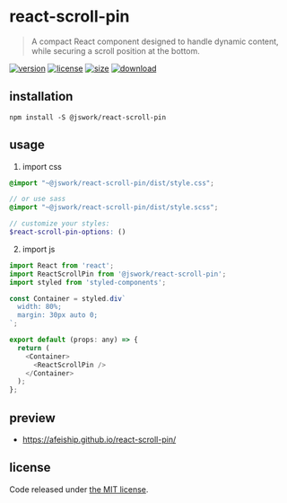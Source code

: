 # react-scroll-pin
> A compact React component designed to handle dynamic content, while securing a scroll position at the bottom.

[![version][version-image]][version-url]
[![license][license-image]][license-url]
[![size][size-image]][size-url]
[![download][download-image]][download-url]

## installation
```shell
npm install -S @jswork/react-scroll-pin
```

## usage
1. import css
  ```scss
  @import "~@jswork/react-scroll-pin/dist/style.css";

  // or use sass
  @import "~@jswork/react-scroll-pin/dist/style.scss";

  // customize your styles:
  $react-scroll-pin-options: ()
  ```
2. import js
  ```js
  import React from 'react';
  import ReactScrollPin from '@jswork/react-scroll-pin';
  import styled from 'styled-components';

  const Container = styled.div`
    width: 80%;
    margin: 30px auto 0;
  `;

  export default (props: any) => {
    return (
      <Container>
        <ReactScrollPin />
      </Container>
    );
  };

  ```

## preview
- https://afeiship.github.io/react-scroll-pin/

## license
Code released under [the MIT license](https://github.com/afeiship/react-scroll-pin/blob/master/LICENSE.txt).

[version-image]: https://img.shields.io/npm/v/@jswork/react-scroll-pin
[version-url]: https://npmjs.org/package/@jswork/react-scroll-pin

[license-image]: https://img.shields.io/npm/l/@jswork/react-scroll-pin
[license-url]: https://github.com/afeiship/react-scroll-pin/blob/master/LICENSE.txt

[size-image]: https://img.shields.io/bundlephobia/minzip/@jswork/react-scroll-pin
[size-url]: https://github.com/afeiship/react-scroll-pin/blob/master/dist/react-scroll-pin.min.js

[download-image]: https://img.shields.io/npm/dm/@jswork/react-scroll-pin
[download-url]: https://www.npmjs.com/package/@jswork/react-scroll-pin

